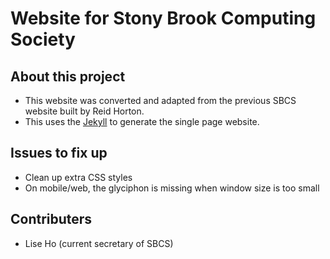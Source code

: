 # Website for Stony Brook Computing Society

## About this project
* This website was converted and adapted from the previous SBCS website built by Reid Horton. 
* This uses the [Jekyll](https://jekyllrb.com/) to generate the single page website. 

## Issues to fix up
* Clean up extra CSS styles
* On mobile/web, the glyciphon is missing when window size is too small

## Contributers
* Lise Ho (current secretary of SBCS)
